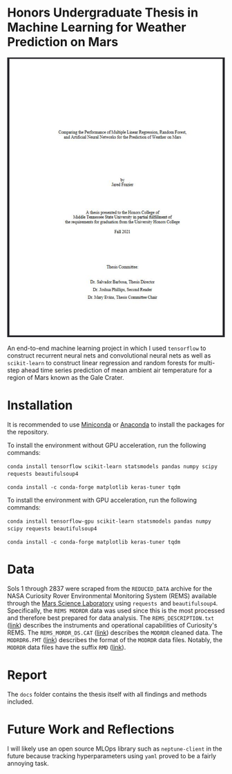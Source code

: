 # Honors Undergraduate Thesis in Machine Learning for Weather Prediction on Mars

![](figures/thesis_front_page.JPG)

An end-to-end machine learning project in which I used `tensorflow` to construct recurrent neural nets and convolutional neural nets as well as `scikit-learn` to construct linear regression and random forests for multi-step ahead time series prediction of mean ambient air temperature for a region of Mars known as the Gale Crater.

# Installation

It is recommended to use [Miniconda](https://docs.conda.io/projects/conda/en/latest/glossary.html#miniconda-glossary) or [Anaconda](https://docs.conda.io/projects/conda/en/latest/glossary.html#anaconda-glossary) to install the packages for the repository.

To install the environment without GPU acceleration, run the following commands:

`conda install tensorflow scikit-learn statsmodels pandas numpy scipy requests beautifulsoup4 `

`conda install -c conda-forge matplotlib keras-tuner tqdm`

To install the environment with GPU acceleration, run the following commands:

`conda install tensorflow-gpu scikit-learn statsmodels pandas numpy scipy requests beautifulsoup4 `

`conda install -c conda-forge matplotlib keras-tuner tqdm`

# Data

Sols 1 through 2837 were scraped from the `REDUCED_DATA` archive for the NASA Curiosity Rover Environmental Monitoring System (REMS) available through the [Mars Science Laboratory](https://pds-atmospheres.nmsu.edu/data_and_services/atmospheres_data/MARS/curiosity/rems.html) using `requests `and `beautifulsoup4`. Specifically, the `REMS MODRDR` data was used since this is the most processed and therefore best prepared for data analysis. The `REMS_DESCRIPTION.txt` ([link](https://atmos.nmsu.edu/PDS/data/mslrem_1001/CATALOG/REMS_INST.CAT)) describes the instruments and operational capabilities of Curiosity's REMS. The `REMS_MORDR_DS.CAT` ([link](https://atmos.nmsu.edu/PDS/data/mslrem_1001/CATALOG/REMS_MODRDR_DS.CAT)) describes the `MODRDR` cleaned data. The `MODRDR6.FMT` ([link](https://atmos.nmsu.edu/PDS/data/mslrem_1001/LABEL/MODRDR6.FMT)) describes the format of the `MODRDR` data files. Notably, the `MODRDR` data files have the suffix `RMD` ([link](https://atmos.nmsu.edu/PDS/data/mslrem_1001/DATA/SOL_00001_00089/SOL00001/RME_397535244RMD00010000000_______P9.LBL)).

# Report

The `docs` folder contains the thesis itself with all findings and methods included.

# Future Work and Reflections

I will likely use an open source MLOps library such as `neptune-client` in the future because tracking hyperparameters using `yaml` proved to be a fairly annoying task.
